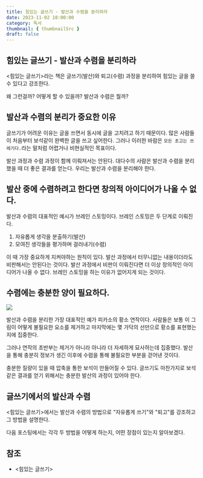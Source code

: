 ```yaml
---
title: 힘있는 글쓰기 - 발산과 수렴을 분리하라
date: 2023-11-02 18:00:00
category: 독서
thumbnail: { thumbnailSrc }
draft: false
---
```


## 힘있는 글쓰기 - 발산과 수렴을 분리하라

<힘있는 글쓰기>라는 책은 글쓰기(발산)와 퇴고(수렴) 과정을 분리하여 힘있는 글을 쓸 수 있다고 강조한다.

왜 그런걸까? 어떻게 할 수 있을까? 발산과 수렴은 뭘까?

## 발산과 수렴의 분리가 중요한 이유

글쓰기가 어려운 이유는 글을 쓰면서 동시에 글을 고치려고 하기 때문이다.
많은 사람들이 처음부터 보석같이 완벽한 글을 쓰고 싶어한다.
그러나 이러한 바람은 `모든 초고는 쓰레기다.`라는 말처럼 어렵거나 비현실적인 목표이다.

발산 과정과 수렴 과정이 함께 이뤄져서는 안된다.
대다수의 사람은 발산과 수렴을 분리했을 때 더 좋은 결과를 얻는다.
우리는 발산과 수렴을 분리해야 한다.

## 발산 중에 수렴하려고 한다면 창의적 아이디어가 나올 수 없다.

발산과 수렴의 대표적인 예시가 브레인 스토밍이다.
브레인 스토밍은 두 단계로 이뤄진다.

1. 자유롭게 생각을 분출하기(발산)
2. 모여진 생각들을 평가하며 걸러내기(수렴)

이 때 가장 중요하게 지켜야하는 원칙이 있다.
발산 과정에서 터무니없는 내용이더라도 비판해서는 안된다는 것이다.
발산 과정에서 비판이 이뤄진다면 더 이상 창의적인 아이디어가 나올 수 없다.
브레인 스토밍을 하는 이유가 없어지게 되는 것이다.

## 수렴에는 충분한 양이 필요하다.

![](https://i.imgur.com/H2wwfqj.png)

발산과 수렴을 분리한 가장 대표적인 예가 피카소의 황소 연작이다.
사람들은 보통 이 그림이 어떻게 불필요한 요소를 제거하고 마지막에는 몇 가닥의 선만으로 황소를 표현했는지에 집중한다.

그러나 연작의 초반부는 제거가 아니라 아니라 더 자세하게 묘사하는데 집중했다.
발산을 통해 충분히 정보가 생긴 이후에 수렴을 통해 불필요한 부분을 걷어낸 것이다.

충분한 질량이 있을 때 압축을 통한 보석이 만들어질 수 있다.
글쓰기도 마찬가지로 보석같은 결과를 얻기 위해서는 충분한 발산의 과정이 있어야 한다.

## 글쓰기에서의 발산과 수렴

<힘있는 글쓰기>에서는 발산과 수렴의 방법으로 "자유롭게 쓰기"와 "퇴고"를 강조하고 그 방법을 설명한다.

다음 포스팅에서는 각각 두 방법을 어떻게 하는지, 어떤 장점이 있는지 알아보겠다.

## 참조

- <힘있는 글쓰기>